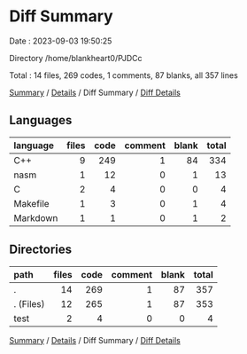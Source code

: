 # Diff Summary

Date : 2023-09-03 19:50:25

Directory /home/blankheart0/PJDCc

Total : 14 files,  269 codes, 1 comments, 87 blanks, all 357 lines

[Summary](results.md) / [Details](details.md) / Diff Summary / [Diff Details](diff-details.md)

## Languages
| language | files | code | comment | blank | total |
| :--- | ---: | ---: | ---: | ---: | ---: |
| C++ | 9 | 249 | 1 | 84 | 334 |
| nasm | 1 | 12 | 0 | 1 | 13 |
| C | 2 | 4 | 0 | 0 | 4 |
| Makefile | 1 | 3 | 0 | 1 | 4 |
| Markdown | 1 | 1 | 0 | 1 | 2 |

## Directories
| path | files | code | comment | blank | total |
| :--- | ---: | ---: | ---: | ---: | ---: |
| . | 14 | 269 | 1 | 87 | 357 |
| . (Files) | 12 | 265 | 1 | 87 | 353 |
| test | 2 | 4 | 0 | 0 | 4 |

[Summary](results.md) / [Details](details.md) / Diff Summary / [Diff Details](diff-details.md)